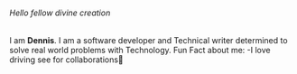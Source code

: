 ###### Hello fellow divine creation

I am  **Dennis**. I am a software developer and Technical writer determined to solve real world problems with Technology.
  Fun Fact about me:
  -I love driving
   see  for collaborations👀



